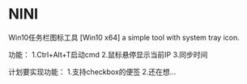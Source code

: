 # NINI
Win10任务栏图标工具
[Win10 x64] a simple tool with system tray icon.

功能：
1.Ctrl+Alt+T启动cmd
2.鼠标悬停显示当前IP
3.同步时间


计划要实现功能：
1.支持checkbox的便签
2.还在想...
